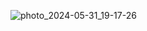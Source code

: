 ![photo_2024-05-31_19-17-26](https://github.com/morteza10e/Notes-pad/assets/96231931/e268636f-dff2-4125-9311-db01bdcbef88)

